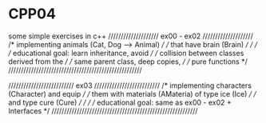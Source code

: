 # CPP04
some simple exercises in c++
//////////////////// ex00 - ex02 ////////////////////
/*  implementing animals (Cat, Dog --> Animal)     */
/*  that have brain (Brain)                        */
/*                                                 */
/*  educational goal: learn inheritance, avoid     */
/*  collision between classes derived from the     */
/*  same parent class, deep copies,                */
/*  pure functions                                 */
/////////////////////////////////////////////////////

////////////////////////// ex03 //////////////////////////
/*  implementing characters (Character) and equip       */
/*  them with materials (AMateria) of type ice (Ice)    */
/*  and type cure (Cure)                                */
/*                                                      */
/*  educational goal: same as ex00 - ex02 + Interfaces  */
//////////////////////////////////////////////////////////
